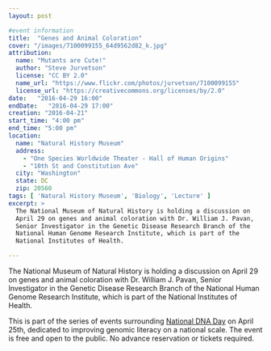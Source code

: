 ```yaml
---
layout: post

#event information
title:  "Genes and Animal Coloration"
cover: "/images/7100099155_64d9562d82_k.jpg"
attribution:
  name: "Mutants are Cute!"
  author: "Steve Jurvetson"
  license: "CC BY 2.0"
  name_url: "https://www.flickr.com/photos/jurvetson/7100099155"
  license_url: "https://creativecommons.org/licenses/by/2.0"
date:   "2016-04-29 16:00"
endDate:   "2016-04-29 17:00"
creation: "2016-04-21"
start_time: "4:00 pm"
end_time: "5:00 pm"
location:
  name: "Natural History Museum"
  address:
    - "One Species Worldwide Theater - Hall of Human Origins"
    - "10th St and Constitution Ave"
  city: "Washington"
  state: DC
  zip: 20560
tags: [ 'Natural History Museum', 'Biology', 'Lecture' ]
excerpt: >
  The National Museum of Natural History is holding a discussion on 
  April 29 on genes and animal coloration with Dr. William J. Pavan,
  Senior Investigator in the Genetic Disease Research Branch of the
  National Human Genome Research Institute, which is part of the
  National Institutes of Health.

---
```


The National Museum of Natural History is holding a discussion on 
April 29 on genes and animal coloration with Dr. William J. Pavan,
Senior Investigator in the Genetic Disease Research Branch of the
National Human Genome Research Institute, which is part of the
National Institutes of Health.

This is part of the series of events surrounding [National DNA Day](https://www.genome.gov/10506367/national-dna-day/)
on April 25th, dedicated to improving genomic literacy on a national scale.
The event is free and open to the public. No advance reservation or
tickets required.